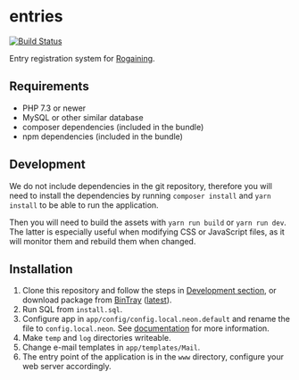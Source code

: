 entries
=======

[![Build Status](https://travis-ci.org/jtojnar/entries.svg?branch=master)](https://travis-ci.org/jtojnar/entries)

Entry registration system for [Rogaining](http://en.wikipedia.org/wiki/Rogaining).

Requirements
------------

* PHP 7.3 or newer
* MySQL or other similar database
* composer dependencies (included in the bundle)
* npm dependencies (included in the bundle)

Development
-----------

We do not include dependencies in the git repository, therefore you will need to install the dependencies by running `composer install` and `yarn install` to be able to run the application.

Then you will need to build the assets with `yarn run build` or `yarn run dev`. The latter is especially useful when modifying CSS or JavaScript files, as it will monitor them and rebuild them when changed.

Installation
------------
1. Clone this repository and follow the steps in [Development section](#development), or download package from [BinTray](https://bintray.com/jtojnar/entries/entries) ([latest](https://bintray.com/jtojnar/entries/entries/_latestVersion#files)).
2. Run SQL from `install.sql`.
3. Configure app in `app/config/config.local.neon.default` and rename the file to `config.local.neon`. See [documentation](docs/configuration.md) for more information.
4. Make `temp` and `log` directories writeable.
5. Change e-mail templates in `app/templates/Mail`.
6. The entry point of the application is in the `www` directory, configure your web server accordingly.
